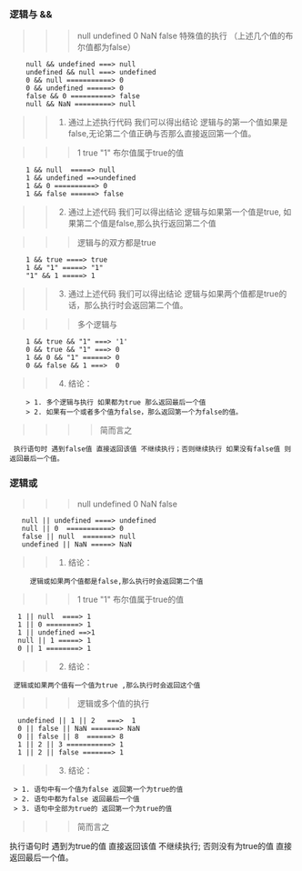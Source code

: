 
### 逻辑与 && 
  >>> null undefined 0 NaN false 特殊值的执行 （上述几个值的布尔值都为false）

        null && undefined ===> null
        undefined && null ===> undefined
        0 && null ===========> 0
        0 && undefined ======> 0
        false && 0 ==========> false
        null && NaN =========> null

  >> 1. 通过上述执行代码 我们可以得出结论 
       逻辑与的第一个值如果是false,无论第二个值正确与否那么直接返回第一个值。

  >>> 1 true "1" 布尔值属于true的值 
   
        1 && null  =====> null
        1 && undefined ==>undefined
        1 && 0 ==========> 0
        1 && false ======> false

  >> 2. 通过上述代码 我们可以得出结论 
        逻辑与如果第一个值是true, 如果第二个值是false,那么执行返回第二个值

  >>> 逻辑与的双方都是true
    
        1 && true ====> true 
        1 && "1" =====> "1"
        "1" && 1 =====> 1

   >> 3. 通过上述代码 我们可以得出结论
         逻辑与如果两个值都是true的话，那么执行时会返回第二个值。

  >>> 多个逻辑与

        1 && true && "1" ===> '1'
        0 && true && "1" ===> 0
        1 && 0 && "1" ======> 0
        0 && false && 1 ===>  0

   >> 4. 结论：

        > 1. 多个逻辑与执行 如果都为true 那么返回最后一个值
        > 2. 如果有一个或者多个值为false，那么返回第一个为false的值。

   >>>> 简而言之
     
     执行语句时 遇到false值 直接返回该值 不继续执行；否则继续执行 如果没有false值 则返回最后一个值。

### 逻辑或
   
   >>> null undefined 0 NaN false

       null || undefined ====> undefined
       null || 0  ===========> 0
       false || null  =======> null
       undefined || NaN =====> NaN

   >> 1. 结论：

         逻辑或如果两个值都是false,那么执行时会返回第二个值

  >>> 1 true "1" 布尔值属于true的值
      
      1 || null  ====> 1
      1 || 0 ========> 1
      1 || undefined ==>1
      null || 1 =====> 1
      0 || 1 ========> 1

  >> 2. 结论：

     逻辑或如果两个值有一个值为true ,那么执行时会返回这个值


  >>> 逻辑或多个值的执行
     
      undefined || 1 || 2   ===>  1
      0 || false || NaN =======> NaN
      0 || false || 8  ======> 8
      1 || 2 || 3 ===========> 1
      1 || 2 || false =======> 1

  >> 3. 结论：

     > 1. 语句中有一个值为false 返回第一个为true的值
     > 2. 语句中都为false 返回最后一个值
     > 3. 语句中全部为true的 返回第一个为true的值

 >>> 简而言之
 
   执行语句时 遇到为true的值 直接返回该值 不继续执行; 否则没有为true的值 直接返回最后一个值。
      

  
    
     

    

